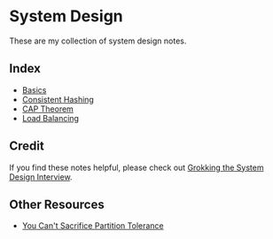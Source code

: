# System Design

These are my collection of system design notes.

## Index

* [Basics]
* [Consistent Hashing]
* [CAP Theorem]
* [Load Balancing]

[Basics]: ./notes/basics.md
[Consistent Hashing]: ./notes/consistent-hashing.md
[CAP Theorem]: ./notes/cap-theorem.md
[Load Balancing]: ./notes/load-balancing.md

## Credit

If you find these notes helpful, please check out [Grokking the System Design Interview].

[Grokking the System Design Interview]: https://www.educative.io/collection/5668639101419520/5649050225344512

## Other Resources

* [You Can't Sacrifice Partition Tolerance]

[You Can't Sacrifice Partition Tolerance]: https://codahale.com/you-cant-sacrifice-partition-tolerance
